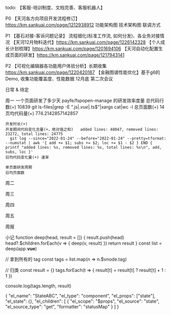 todo: 
  【客服-培训制度、文档完善、客服机器人】

  P0
    【天河各方向项目开发流程修订】https://km.sankuai.com/page/1212938912
      功能架构图
      技术架构图
      联调方式

  P1
    【基石对接-客诉问题记录】
      流程细化(标准工作流, 如何分发)、各业务对接情况
    【天河12月物料迭代】https://km.sankuai.com/page/1226142328
    【个人成长计划梳理】https://km.sankuai.com/page/1201694106
    【天河自动化配置生成页面的研发】https://km.sankuai.com/page/1217943141 

  P2
    【可视化编辑器各功能用户体验分析】长期收集 https://km.sankuai.com/page/1220420187
    【金融图谱性能优化】基于g6的Demo, 收集功能覆盖度、性能数据 12月底 第二次会议

  日常 & 待定

周一
  一个页面研发了多少天
  payfe/fspopen-manage 的研发效率度量
    总代码行数(+) 10839               git ls-files|grep -E ".js$|.vue$|.ts$"|xargs cat|wc -l
    总页面数(+)   14
    页均代码量(+) 774.2142857142857   

    开发时长(+)   
    开发期间代码变化总量(+，绝对值之和)   added lines: 48047, removed lines: 23272, total lines: 24775
      git log --since="2022-01-24" --before="2022-01-24" --pretty=tformat: --numstat | awk '{ add += $1; subs += $2; loc += $1 - $2 } END { printf "added lines: %s, removed lines: %s, total lines: %s\n", add, subs, loc }'
    日均代码变化量(+) 速率

    单页面研发周期
    日均页面数

周二



周三


周四

周五

周报


小记
  function deep(head, result = []) {
    result.push(head)
    head?.$children.forEach(v => {
      deep(v, result)
    })
    return result
  }
  const list = deep(app.__vue__)
  
  // 拿到所有的 tag
  const tags = list.map(n => n.$vnode.tag)

  // 归类
  const result = {}
  tags.forEach(t => {
    result[t] = result[t] ? result[t] + 1 : 1
  })

  console.log(tags.length, result)
  
  {
    "el_name": "StateABC",
    "el_type": "component",
    "el_props": ["state"],
    "el_state": {},
    "el_children": [
      {
        "el_scope": "$props",
        "el_source": "state",
        "el_source_type": "get",
        "formatter": "statusMap"
      }
    ]
  }
  
  


